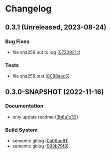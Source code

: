 # Changelog

## 0.3.1 (Unreleased, 2023-08-24)

### Bug Fixes

- file sha256 out to log ([0733921c]())


### Tests

- file sha256 test ([8088aec5]())


## 0.3.0-SNAPSHOT (2022-11-16)

### Documentation

- only update readme ([3b8a1c33]())


### Build System

- semantic gitlog ([0a09ad81]())
- semantic gitlog ([993b79f8]())

